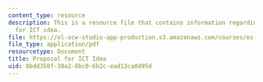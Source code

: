 ```yaml
---
content_type: resource
description: This is a resource file that contains information regarding proposal
  for ICT idea.
file: https://ol-ocw-studio-app-production.s3.amazonaws.com/courses/es-259-information-and-communication-technology-in-africa-spring-2006/8bdd350f30a28bc06b2cead13ca0d95d_MITES_259S06_gul_2.pdf
file_type: application/pdf
resourcetype: Document
title: Proposal for ICT Idea
uid: 8bdd350f-30a2-8bc0-6b2c-ead13ca0d95d
---
```

